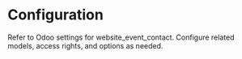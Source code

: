 # Configuration

Refer to Odoo settings for website_event_contact. Configure related models, access rights, and options as needed.
